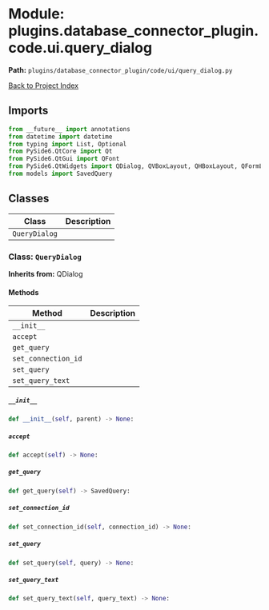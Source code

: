 # Module: plugins.database_connector_plugin.code.ui.query_dialog

**Path:** `plugins/database_connector_plugin/code/ui/query_dialog.py`

[Back to Project Index](../../../../../index.md)

## Imports
```python
from __future__ import annotations
from datetime import datetime
from typing import List, Optional
from PySide6.QtCore import Qt
from PySide6.QtGui import QFont
from PySide6.QtWidgets import QDialog, QVBoxLayout, QHBoxLayout, QFormLayout, QGroupBox, QLineEdit, QTextEdit, QPlainTextEdit, QPushButton, QDialogButtonBox, QLabel, QListWidget, QListWidgetItem, QMessageBox, QSplitter, QWidget
from models import SavedQuery
```

## Classes

| Class | Description |
| --- | --- |
| `QueryDialog` |  |

### Class: `QueryDialog`
**Inherits from:** QDialog

#### Methods

| Method | Description |
| --- | --- |
| `__init__` |  |
| `accept` |  |
| `get_query` |  |
| `set_connection_id` |  |
| `set_query` |  |
| `set_query_text` |  |

##### `__init__`
```python
def __init__(self, parent) -> None:
```

##### `accept`
```python
def accept(self) -> None:
```

##### `get_query`
```python
def get_query(self) -> SavedQuery:
```

##### `set_connection_id`
```python
def set_connection_id(self, connection_id) -> None:
```

##### `set_query`
```python
def set_query(self, query) -> None:
```

##### `set_query_text`
```python
def set_query_text(self, query_text) -> None:
```
